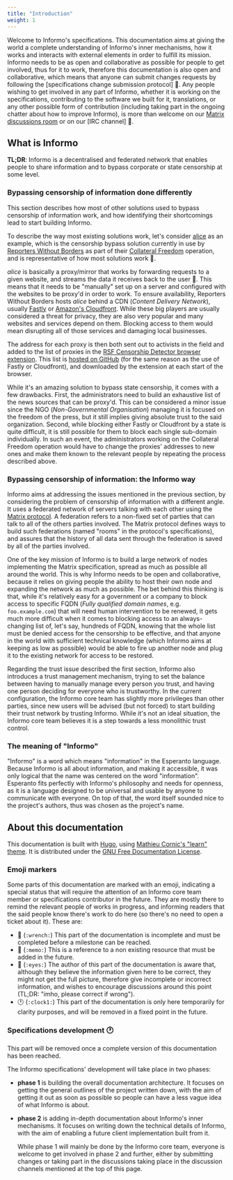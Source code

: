 ```yaml
---
title: "Introduction"
weight: 1
---
```


Welcome to Informo's specifications. This documentation aims at giving the world a complete understanding of Informo's inner mechanisms, how it works and interacts with external elements in order to fulfill its mission. Informo needs to be as open and collaborative as possible for people to get involved, thus for it to work, therefore this documentation is also open and collaborative, which means that anyone can submit changes requests by following the [specifications change submission protocol] 📝. Any people wishing to get involved in any part of Informo, whether it is working on the specifications, contributing to the software we built for it, translations, or any other possible form of contribution (including taking part in the ongoing chatter about how to improve Informo), is more than welcome on our [Matrix discussions room](https://matrix.to/#/!LppXGlMuWgaYNuljUr:weu.informo.network) or on our [IRC channel] 📝.

## What is Informo

**TL;DR**: Informo is a decentralised and federated network that enables people to share information and to bypass corporate or state censorship at some level.

### Bypassing censorship of information done differently

This section describes how most of other solutions used to bypass censorship of information work, and how identifying their shortcomings lead to start building Informo.

To describe the way most existing solutions work, let's consider [alice](https://github.com/NInfolab/alice) as an example, which is the censorship bypass solution currently in use by [Reporters Without Borders](https://rsf.org/en/) as part of their [Collateral Freedom](https://rsf.org/en/collateral-freedom) operation, and is representative of how most solutions work 👀.

*alice* is basically a proxy/mirror that works by forwarding requests to a given website, and streams the data it receives back to the user 👀. This means that it needs to be "manually" set up on a server and configured with the websites to be proxy'd in order to work. To ensure availability, Reporters Without Borders hosts *alice* behind a CDN (*Content Delivery Network*), usually [Fastly](https://www.fastly.com/) or [Amazon's Cloudfront](https://aws.amazon.com/fr/cloudfront/). While these big players are usually considered a threat for privacy, they are also very popular and many websites and services depend on them. Blocking access to them would mean disrupting all of those services and damaging local businesses.

The address for each proxy is then both sent out to activists in the field and added to the list of proxies in the [RSF Censorship Detector browser extension](https://addons.mozilla.org/en-US/firefox/addon/rsf-censorship-detector/). This list is [hosted on GitHub](https://github.com/RSF-RWB/collateralfreedom/blob/master/sites.json) (for the same reason as the use of Fastly or Cloudfront), and downloaded by the extension at each start of the browser.

While it's an amazing solution to bypass state censorship, it comes with a few drawbacks. First, the administrators need to build an exhaustive list of the news sources that can be proxy'd. This can be considered a minor issue since the NGO (*Non-Governmental Organisation*) managing it is focused on the freedom of the press, but it still implies giving absolute trust to the said organization. Second, while blocking either Fastly or Cloudfront by a state is quite difficult, it is still possible for them to block each single sub-domain individually. In such an event, the administrators working on the Collateral Freedom operation would have to change the proxies' addresses to new ones and make them known to the relevant people by repeating the process described above.

### Bypassing censorship of information: the Informo way

Informo aims at addressing the issues mentioned in the previous section, by considering the problem of censorship of information with a different angle. It uses a federated network of servers talking with each other using the [Matrix protocol](https://matrix.org/). A federation refers to a non-fixed set of parties that can talk to all of the others parties involved. The Matrix protocol defines ways to build such federations (named "rooms" in the protocol's specifications), and assures that the history of all data sent through the federation is saved by all of the parties involved.

One of the key mission of Informo is to build a large network of nodes implementing the Matrix specification, spread as much as possible all around the world. This is why Informo needs to be open and collaborative, because it relies on giving people the ability to host their own node and expanding the network as much as possible. The bet behind this thinking is that, while it's relatively easy for a government or a company to block access to specific FQDN (*Fully qualified domain names*, e.g. `foo.example.com`) that will need human intervention to be renewed, it gets much more difficult when it comes to blocking access to an always-changing list of, let's say, hundreds of FQDN, knowing that the whole list must be denied access for the censorship to be effective, and that anyone in the world with sufficient technical knowledge (which Informo aims at keeping as low as possible) would be able to fire up another node and plug it to the existing network for access to be restored.

Regarding the trust issue described the first section, Informo also introduces a trust management mechanism, trying to set the balance between having to manually manage every person you trust, and having one person deciding for everyone who is trustworthy. In the current configuration, the Informo core team has slightly more privileges than other parties, since new users will be advised (but not forced) to start building their trust network by trusting Informo. While it's not an ideal situation, the Informo core team believes it is a step towards a less monolithic trust control.

### The meaning of "Informo"

"Informo" is a word which means "information" in the Esperanto language. Because Informo is all about information, and making it accessible, it was only logical that the name was centered on the word "information". Esperanto fits perfectly with Informo's philosophy and needs for openness, as it is a language designed to be universal and usable by anyone to communicate with everyone. On top of that, the word itself sounded nice to the project's authors, thus was chosen as the project's name.

## About this documentation

This documentation is built with [Hugo](https://gohugo.io/), using [Mathieu Cornic's "learn" theme](https://github.com/matcornic/hugo-theme-learn). It is distributed under the [GNU Free Documentation License](https://www.gnu.org/licenses/fdl-1.3.html).

### Emoji markers

Some parts of this documentation are marked with an emoji, indicating a special status that will require the attention of an Informo core team member or specifications contributor in the future. They are mostly there to remind the relevant people of works in progress, and informing readers that the said people know there's work to do here (so there's no need to open a ticket about it). These are:

* 🔧 (`:wrench:`) This part of the documentation is incomplete and must be completed before a milestone can be reached.
* 📝 (`:memo:`) This is a reference to a non existing resource that must be added in the future.
* 👀 (`:eyes:`) The author of this part of the documentation is aware that, although they believe the information given here to be correct, they might not get the full picture, therefore give incomplete or incorrect information, and wishes to encourage discussions around this point (TL;DR: "imho, please correct if wrong").
* 🕐 (`:clock1:`) This part of the documentation is only here temporarily for clarity purposes, and will be removed in a fixed point in the future.

### Specifications development 🕐

This part will be removed once a complete version of this documentation has been reached.

The Informo specifications' development will take place in two phases:

* **phase 1** is building the overall documentation architecture. It focuses on getting the general outlines of the project written down, with the aim of getting it out as soon as possible so people can have a less vague idea of what Informo is about.
* **phase 2** is adding in-depth documentation about Informo's inner mechanisms. It focuses on writing down the technical details of Informo, with the aim of enabling a future client implementation built from it.

  While phase 1 will mainly be done by the Informo core team, everyone is welcome to get involved in phase 2 and further, either by submitting changes or taking part in the discussions taking place in the discussion channels mentioned at the top of this page.
